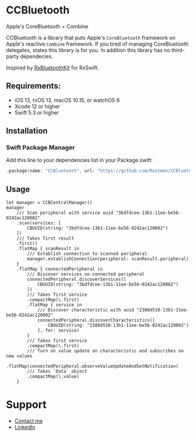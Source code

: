 # CCBluetooth
Apple's CoreBluetooth + Combine

CCBluetooth is a library that puts Apple's `CoreBluetooth` framework on Apple's reactive `Combine` framework. If you tired of managing CoreBluetooth delegates, states this library is for you. In addition this library has no third-party dependecies.

Inspired by [RxBluetoothKit](https://github.com/Polidea/RxBluetoothKit) for RxSwift.

## Requirements:

- iOS 13, tvOS 13, macOS 10.15, or watchOS 6
- Xcode 12 or higher
- Swift 5.3 or higher

## Installation

### Swift Package Manager

Add this line to your dependencies list in your Package.swift:

```swift
.package(name: "CCBluetooth", url: "https://github.com/Rostmen/CCBluetooth.git", from: "0.0.1"),
```

## Usage

```
let manager = CCBCentralManager()
manager
    /// Scan peripheral with service uuid "3bdfdcee-13b1-11ee-be56-0242ac120002"
    .scan(services: [
        CBUUID(string: "3bdfdcee-13b1-11ee-be56-0242ac120002")
    ])
    /// Takes first result
    .first()
    .flatMap { scanResult in
        /// Establish connection to scanned peripheral
        manager.establishConnection(peripheral: scanResult.peripheral)
    }
    .flatMap { connectedPeripheral in
        /// Discover services on connected peripheral
        connectedPeripheral.discoverServices([
            CBUUID(string: "3bdfdcee-13b1-11ee-be56-0242ac120002")
        ])
        /// Takes first service
        .compactMap(\.first)
        .flatMap { service in
            /// Discover characteristic with uuid "2388d510-13b1-11ee-be56-0242ac120002"
            connectedPeripheral.discoverCharacteristics([
                CBUUID(string: "2388d510-13b1-11ee-be56-0242ac120002")
            ], for: service)
        }
        /// Takes first service
        .compactMap(\.first)
        /// Turn on value update on characteristic and subscribes on new values
        .flatMap(connectedPeripheral.observeValueUpdateAndSetNotification)
        /// Takes `Data` object
        .compactMap(\.value)
    }
```

# Support

* [Contact me](mailto:kobizsky@gmail.com)
* [LinkedIn](https://www.linkedin.com/in/kobizsky)
